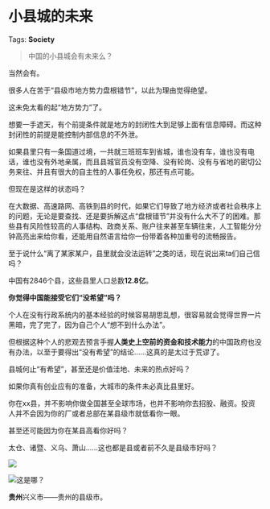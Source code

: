 # 小县城的未来

Tags: **Society**

> 中国的小县城会有未来么？



当然会有。

很多人在苦于“县级市地方势力盘根错节”，以此为理由觉得绝望。

这未免太看的起“地方势力”了。

想要一手遮天，有个前提条件就是地方的封闭性大到足够上面有信息障碍。而这种封闭性的前提是能控制内部信息的不外泄。

如果县里只有一条国道过境，一共就三班班车到省城，谁也没有车，谁也没有电话，谁也没有外地亲属，而且县城官员没有空降、没有轮岗、没有与省地的密切公务来往、并且有很大的自主性的人事任免权，那还有点可能。

但现在是这样的状态吗？

在大数据、高速路网、高铁到县的时代，如果它们导致了地方经济或者社会秩序上的问题，无论是要查找、还是要拆解这点“盘根错节”并没有什么大不了的困难。那些县有风险性较高的人事结构、政商关系、账户往来甚至车辆往来，人工智能分分钟高亮出来给你看，还能用自然语言给你一份带着各种加重号的流畅报告。

至于说什么“离了某家某户，县里就会没法运转”之类的话，现在说出来ta们自己信吗？

中国有2846个县，这些县里人口总数**12.8亿**。

**你觉得中国能接受它们“没希望”吗？**

个人在没有行政系统内的基本经验的时候容易胡思乱想，很容易就会觉得世界一片黑暗，完了完了，因为自己个人“想不到什么办法”。

但根据这种个人的悲观去预言手握**人类史上空前的资金和技术能力**的中国政府也没有办法，以至于要得出“没有希望”的结论……这真的是太过于荒谬了。

县城何止“有希望”，甚至还是价值洼地、未来的热点好吗？

如果你真有创业应有的准备，大城市的条件未必真比县里好。

你在xx县，并不影响你做全国甚至全球市场，也并不影响你去招股、融资。投资人并不会因为你的厂或者总部在某县级市就低看你一眼。

甚至还可能因为你在某县高看你好吗？

太仓、诸暨、义乌、萧山……这也都是县或者前不久是县级市好吗？

![](https://pic1.zhimg.com/50/v2-458e73a7fecc8843cca420141c7f671a_720w.jpg?source=2c26e567)  


![](https://pic1.zhimg.com/50/v2-69ee1e821b8745b4738915230df8c3bb_720w.jpg?source=2c26e567)这是哪？

**贵州**兴义市——贵州的县级市。



